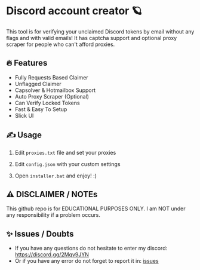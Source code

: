 # Discord account creator 🪐
This tool is for verifying your unclaimed Discord tokens by email without any flags and with valid emails! It has captcha support and optional proxy scraper for people who can't afford proxies.

## 🔥 Features
- Fully Requests Based Claimer
- Unflagged Claimer
- Capsolver & Hotmailbox Support
- Auto Proxy Scraper (Optional)
- Can Verify Locked Tokens
- Fast & Easy To Setup
- Slick UI

## ✍️ Usage
1. Edit `proxies.txt` file and set your proxies
   
2. Edit `config.json` with your custom settings

3. Open `installer.bat` and enjoy! :)

## ⚠️ DISCLAIMER / NOTEs
This github repo is for EDUCATIONAL PURPOSES ONLY. I am NOT under any responsibility if a problem occurs.

## ✨ Issues / Doubts

- If you have any questions do not hesitate to enter my discord: https://discord.gg/2Mqv9JYN
- Or if you have any error do not forget to report it in: [issues](https://github.com/Salamon121/Discord-Account-Creator/issues/new)

